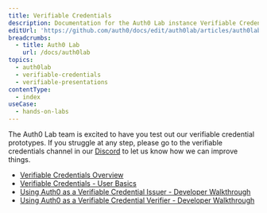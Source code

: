 ```yaml
---
title: Verifiable Credentials
description: Documentation for the Auth0 Lab instance Verifiable Credentials Hands-On Labs.
editUrl: 'https://github.com/auth0/docs/edit/auth0lab/articles/auth0lab/index.md'
breadcrumbs:
  - title: Auth0 Lab
    url: /docs/auth0lab
topics:
  - auth0lab
  - verifiable-credentials
  - verifiable-presentations
contentType:
  - index
useCase:
  - hands-on-labs
---
```


The Auth0 Lab team is excited to have you test out our verifiable credential prototypes. If you struggle at any step, please go to the verifiable credentials channel in our [Discord](https://auth0lab.com/chat) to let us know how we can improve things.

* [Verifiable Credentials Overview](/auth0lab/verifiable-credentials/overview)
* [Verifiable Credentials - User Basics](/auth0lab/verifiable-credentials/end-user-experience)
* [Using Auth0 as a Verifiable Credential Issuer - Developer Walkthrough](/auth0lab/verifiable-credentials/developer-walkthrough-issuance)
* [Using Auth0 as a Verifiable Credential Verifier - Developer Walkthrough](/auth0lab/verifiable-credentials/developer-walkthrough-verification)

